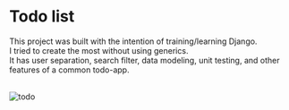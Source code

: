 # Todo list
This project was built with the intention of training/learning Django. <br/>
I tried to create the most without using generics. <br/>
It has user separation, search filter, data modeling, unit testing, and other features of a common todo-app.
<br/>
<br/>

![todo](https://user-images.githubusercontent.com/31520662/201200311-f25c7532-74b6-4ebe-a45e-0bc57cb4152e.gif)
